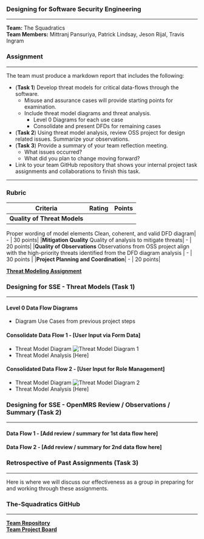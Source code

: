 ### Designing for Software Security Engineering

----

__Team:__ The Squadratics  
__Team Members:__ Mittranj Pansuriya, Patrick Lindsay, Jeson Rijal, Travis Ingram

### Assignment
---

The team must produce a markdown report that includes the following:

* (__Task 1__) Develop threat models for critical data-flows through the software.
  * Misuse and assurance cases will provide starting points for examination.
  * Include threat model diagrams and threat analysis.
    * Level 0 Diagrams for each use case
    * Consolidate and present DFDs for remaining cases
* (__Task 2__) Using threat model analysis, review OSS project for design related issues. Summarize your observations.
* (__Task 3__) Provide a summary of your team reflection meeting.
  * What issues occurred?
  * What did you plan to change moving forward?
* Link to your team GitHub repository that shows your internal project task assignments and collaborations to finish this task.

---

### Rubric

|Criteria|Rating|Points|
|---|---|---|
|__Quality of Threat Models__
Proper wording of model elements
Clean, coherent, and valid DFD diagram| - | 30 points|
|__Mitigation Quality__
Quality of analysis to mitigate threats| - | 20 points|
|__Quality of Observations__
Observations from OSS project align with the high-priority threats identified from the DFD diagram analysis | - | 30 points |
|__Project Planning and Coordination__| - | 20 points|

[__Threat Modeling Assignment__](https://robinagandhi.github.io/swa/slides/lecture-4/design-for-software-se.html#66)

### Designing for SSE - Threat Models (Task 1)
---

#### Level 0 Data Flow Diagrams
 * Diagram Use Cases from previous project steps

#### Consolidate Data Flow 1 - [User Input via Form Data]
 * Threat Model Diagram ![Threat Model Diagram 1]()
 * Threat Model Analysis [Here]

#### Consolidated Data Flow 2 - [User Input for Role Management]
 * Threat Model Diagram ![Threat Model Diagram 2]()
 * Threat Model Analysis [Here]

### Designing for SSE - OpenMRS Review / Observations / Summary (Task 2) 
---

#### Data Flow 1 - [Add review / summary for 1st data flow here]

#### Data Flow 2 - [Add review / summary for 2nd data flow here]

### Retrospective of Past Assignments (Task 3) 
---

Here is where we will discuss our effectiveness as a group in preparing for and working through these assignments.

### The-Squadratics GitHub
---
[__Team Repository__](https://github.com/The-Squadratics/openMRS_security_project)  
[__Team Project Board__](https://github.com/The-Squadratics/openMRS_security_project/projects/1)
